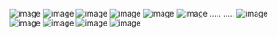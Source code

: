 ![image](https://github.com/user-attachments/assets/e797dd7d-cc45-40ef-9c5f-4e9b74821593)
![image](https://github.com/user-attachments/assets/a3ddee33-afd6-4308-8270-f271b6778e61)
![image](https://github.com/user-attachments/assets/ca8d9573-df3e-4378-bd53-519dedcecde4)
![image](https://github.com/user-attachments/assets/3cd97a3c-99fa-4f00-9328-fef163437fad)
![image](https://github.com/user-attachments/assets/ede6e86e-43a0-4997-a133-ecdc675c419a)
![image](https://github.com/user-attachments/assets/d6bf4b0d-99c5-4e3e-83b3-586fa178510d)
.....
.....
![image](https://github.com/user-attachments/assets/b4eab6ad-fb46-4aa5-a2c1-25cf1646b6d1)
![image](https://github.com/user-attachments/assets/f8936d4f-f999-4abb-a67a-70ee92c10e06)
![image](https://github.com/user-attachments/assets/6233c223-4b6b-4aec-b793-4b40af5aaaf7)
![image](https://github.com/user-attachments/assets/b758338b-e67c-45ab-8e86-fe38a0a50869)
![image](https://github.com/user-attachments/assets/ecda74c8-4692-41eb-bdf6-66c4ae1eb647)
